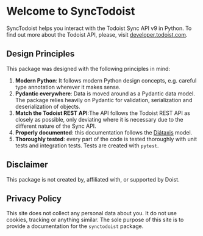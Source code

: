 # Welcome to SyncTodoist

SyncTodoist helps you interact with the Todoist Sync API v9 in Python. To find out more about the Todoist API, please, visit
[developer.todoist.com](https://developer.todoist.com).

## Design Principles

This package was designed with the following principles in mind:

1. **Modern Python**: It follows modern Python design concepts, e.g. careful type annotation wherever it makes sense.
2. **Pydantic everywhere**: Data is moved around as a Pydantic data model. The package relies heavily on Pydantic for validation, serialization and 
deserialization of objects.
3. **Match the Todoist REST API**:The API follows the Todoist REST API as closely as possible, only deviating where it is necessary due to the different nature 
of the Sync API.
4. **Properly documented**: this documentation follows the [Diátaxis](https://diataxis.fr) model.
5. **Thoroughly tested**: every part of the code is tested thoroughly with unit tests and integration tests. Tests are created with `pytest`.

## Disclaimer

This package is not created by, affiliated with, or supported by Doist.

## Privacy Policy

This site does not collect any personal data about you. It do not use cookies, tracking or anything similar. The sole purpose of this site is to provide a
documentation for the `synctodoist` package.